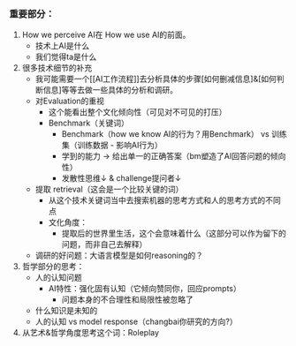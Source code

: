 ### 重要部分：
1. How we perceive AI在 How we use AI的前面。
	- 技术上AI是什么
	- 我们觉得ta是什么
2. 很多技术细节的补充
	- 我可能需要一个[[AI工作流程]]去分析具体的步骤[如何删减信息]&[如何判断信息]等等去做一些具体的分析和调研。
	- 对Evaluation的重视
		- 这个能看出整个文化倾向性（可见对不可见的打压）
		- Benchmark（关键词）
			- Benchmark（how we know AI的行为？用Benchmark） vs 训练集（训练数据 - 影响AI行为）
			- 学到的能力 -> 给出单一的正确答案（bm塑造了AI回答问题的倾向性）
			- 发散性思维↓ & challenge提问者↓
	- 提取 retrieval（这会是一个比较关键的词）
		- 从这个技术关键词当中去搜索机器的思考方式和人的思考方式的不同点
		- 文化角度：
			- 提取后的世界里生活，这个会意味着什么（这部分可以作为留下的问题，而非自己去解释）
	- 调研的好问题：大语言模型是如何reasoning的？
3. 哲学部分的思考：
	- 人的认知问题
		- AI特性：强化固有认知（它倾向赞同你，回应prompts）
			- 问题本身的不合理性和局限性被忽略了
	- 什么知识是未知的
	- 人的认知 vs model response（changbai你研究的方向?）
4. 从艺术&哲学角度思考这个词：Roleplay
